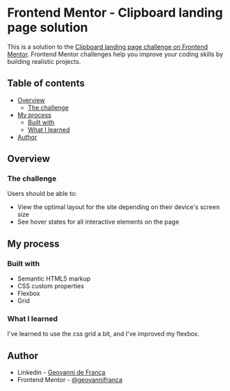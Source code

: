 # Frontend Mentor - Clipboard landing page solution

This is a solution to the [Clipboard landing page challenge on Frontend Mentor](https://www.frontendmentor.io/challenges/clipboard-landing-page-5cc9bccd6c4c91111378ecb9). Frontend Mentor challenges help you improve your coding skills by building realistic projects.

## Table of contents

- [Overview](#overview)
  - [The challenge](#the-challenge)
- [My process](#my-process)
  - [Built with](#built-with)
  - [What I learned](#what-i-learned)
- [Author](#author)

## Overview

### The challenge

Users should be able to:

- View the optimal layout for the site depending on their device's screen size
- See hover states for all interactive elements on the page

## My process

### Built with

- Semantic HTML5 markup
- CSS custom properties
- Flexbox
- Grid

### What I learned

I've learned to use the css grid a bit, and I've improved my flexbox.

## Author

- Linkedin - [Geovanni de França](https://www.linkedin.com/in/geovanni-de-fran%C3%A7a-silva-5460931b4/)
- Frontend Mentor - [@geovannifranca](https://www.frontendmentor.io/profile/geovannifranca)
